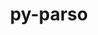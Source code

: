 ---
title: "py-parso"
layout: cache
categories: [package, develop]
meta: {"compilers": ["gcc@10.2.1", "gcc@11.4.0", "gcc@7.5.0", "gcc@9.4.0", "none"], "num_specs": 76, "num_specs_by_stack": {"data-vis-sdk": 10, "developer-tools": 4, "developer-tools-aarch64-linux-gnu": 11, "developer-tools-darwin": 9, "developer-tools-manylinux2014": 1, "developer-tools-x86_64_v3-linux-gnu": 11, "e4s": 10, "e4s-neoverse-v2": 10, "e4s-neoverse_v1": 2, "e4s-oneapi": 6, "e4s-power": 2, "root": 76}, "oss": ["centos7", "rhel8", "sequoia", "ubuntu18.04", "ubuntu20.04", "ubuntu22.04"], "platforms": ["darwin", "linux"], "stacks": ["data-vis-sdk", "developer-tools", "developer-tools-aarch64-linux-gnu", "developer-tools-darwin", "developer-tools-manylinux2014", "developer-tools-x86_64_v3-linux-gnu", "e4s", "e4s-neoverse-v2", "e4s-neoverse_v1", "e4s-oneapi", "e4s-power", "root"], "targets": ["aarch64", "neoverse_v1", "neoverse_v2", "ppc64le", "x86_64_v3"], "versions": ["0.8.3", "0.8.4"]}
spec_details: [{"compiler": "none", "hash": "27nblu6m42cy77amtyrpudhaiehjkvm2", "os": "ubuntu20.04", "platform": "linux", "size": "-", "stacks": ["data-vis-sdk", "root"], "target": "x86_64_v3", "variants": ["build_system=python_pip"], "versions": ["0.8.4"]}, {"compiler": "none", "hash": "2bfydmbviixyvellqqkt3zr7w3fuuunm", "os": "ubuntu22.04", "platform": "linux", "size": "-", "stacks": ["e4s", "root"], "target": "x86_64_v3", "variants": ["build_system=python_pip"], "versions": ["0.8.4"]}, {"compiler": "none", "hash": "2vza3ga3f5b2xfaxnrv4cbhilyk3bizu", "os": "ubuntu20.04", "platform": "linux", "size": "-", "stacks": ["data-vis-sdk", "root"], "target": "x86_64_v3", "variants": ["build_system=python_pip"], "versions": ["0.8.4"]}, {"compiler": "none", "hash": "36uwkqmc7lgapgibafkvrtfktziwbu37", "os": "sequoia", "platform": "darwin", "size": "-", "stacks": ["developer-tools-darwin", "root"], "target": "aarch64", "variants": ["build_system=python_pip"], "versions": ["0.8.4"]}, {"compiler": "none", "hash": "4zryvpduaeritvtc6bhcunptuwyvm3co", "os": "ubuntu22.04", "platform": "linux", "size": "-", "stacks": ["e4s-neoverse-v2", "root"], "target": "neoverse_v2", "variants": ["build_system=python_pip"], "versions": ["0.8.4"]}, {"compiler": "none", "hash": "5i6ppnqzx25bijkytwtzilxkkqnoqsoz", "os": "ubuntu22.04", "platform": "linux", "size": "-", "stacks": ["e4s-neoverse-v2", "root"], "target": "neoverse_v2", "variants": ["build_system=python_pip"], "versions": ["0.8.4"]}, {"compiler": "gcc@9.4.0", "hash": "5o2zvdai4rjuxbodjxnegf4yi3wu7qy3", "os": "ubuntu20.04", "platform": "linux", "size": "-", "stacks": ["e4s-power", "root"], "target": "ppc64le", "variants": ["build_system=python_pip"], "versions": ["0.8.4"]}, {"compiler": "none", "hash": "62qdd5dfyc6jswhybxy4c43kytzt4vfp", "os": "ubuntu22.04", "platform": "linux", "size": "-", "stacks": ["e4s", "root"], "target": "x86_64_v3", "variants": ["build_system=python_pip"], "versions": ["0.8.4"]}, {"compiler": "none", "hash": "63cjss2mh6lntwve3h6grd3ufmw2dlly", "os": "ubuntu22.04", "platform": "linux", "size": "-", "stacks": ["e4s-oneapi", "root"], "target": "x86_64_v3", "variants": ["build_system=python_pip"], "versions": ["0.8.4"]}, {"compiler": "none", "hash": "6xnrufr526td4d5vcpax3blbcfs5tbx7", "os": "ubuntu20.04", "platform": "linux", "size": "-", "stacks": ["data-vis-sdk", "root"], "target": "x86_64_v3", "variants": ["build_system=python_pip"], "versions": ["0.8.4"]}, {"compiler": "none", "hash": "6zlk2km4tw7twgrrpciyerjw7ovgi6p6", "os": "sequoia", "platform": "darwin", "size": "-", "stacks": ["developer-tools-darwin", "root"], "target": "aarch64", "variants": ["build_system=python_pip"], "versions": ["0.8.4"]}, {"compiler": "gcc@7.5.0", "hash": "7fo3asa5kldd5d2t7jj2h6mkr33oc42a", "os": "ubuntu18.04", "platform": "linux", "size": "-", "stacks": ["developer-tools", "root"], "target": "x86_64_v3", "variants": ["build_system=python_pip"], "versions": ["0.8.3"]}, {"compiler": "none", "hash": "7lirqxwjfvb7enwipodcndz74cexxu4q", "os": "rhel8", "platform": "linux", "size": "-", "stacks": ["developer-tools-aarch64-linux-gnu", "root"], "target": "aarch64", "variants": ["build_system=python_pip"], "versions": ["0.8.4"]}, {"compiler": "none", "hash": "algtqjbemxu6iubtsskuuh5sfqsyxjhr", "os": "rhel8", "platform": "linux", "size": "-", "stacks": ["developer-tools-aarch64-linux-gnu", "root"], "target": "aarch64", "variants": ["build_system=python_pip"], "versions": ["0.8.4"]}, {"compiler": "none", "hash": "amcmlzpwolmeg6jny63zs7mglgvmurbp", "os": "ubuntu22.04", "platform": "linux", "size": "-", "stacks": ["e4s-oneapi", "root"], "target": "x86_64_v3", "variants": ["build_system=python_pip"], "versions": ["0.8.4"]}, {"compiler": "gcc@7.5.0", "hash": "asnjjbpqdzomib5gummlavsfau33nj7f", "os": "ubuntu18.04", "platform": "linux", "size": "-", "stacks": ["developer-tools", "root"], "target": "x86_64_v3", "variants": ["build_system=python_pip"], "versions": ["0.8.3"]}, {"compiler": "none", "hash": "ayxzffzkppdstcyspjszlshmqfziwpww", "os": "ubuntu20.04", "platform": "linux", "size": "-", "stacks": ["data-vis-sdk", "root"], "target": "x86_64_v3", "variants": ["build_system=python_pip"], "versions": ["0.8.4"]}, {"compiler": "none", "hash": "blfsrnv4dbpllvbep33ra7nqbx7fgouw", "os": "ubuntu22.04", "platform": "linux", "size": "-", "stacks": ["e4s", "root"], "target": "x86_64_v3", "variants": ["build_system=python_pip"], "versions": ["0.8.4"]}, {"compiler": "none", "hash": "bow4nqgwyawurtjoh7qtfaqdk7pjny4c", "os": "ubuntu22.04", "platform": "linux", "size": "-", "stacks": ["e4s-neoverse-v2", "root"], "target": "neoverse_v2", "variants": ["build_system=python_pip"], "versions": ["0.8.4"]}, {"compiler": "none", "hash": "btvy3igfa2ar7tyhvy6in4mw6kkl6tpz", "os": "centos7", "platform": "linux", "size": "-", "stacks": ["developer-tools-x86_64_v3-linux-gnu", "root"], "target": "x86_64_v3", "variants": ["build_system=python_pip"], "versions": ["0.8.4"]}, {"compiler": "none", "hash": "cje7jggiwiqhzvhhvobl3wvsjj3dix3z", "os": "ubuntu22.04", "platform": "linux", "size": "-", "stacks": ["e4s-neoverse-v2", "root"], "target": "neoverse_v2", "variants": ["build_system=python_pip"], "versions": ["0.8.4"]}, {"compiler": "none", "hash": "fpxegr3dmot2bn6zw2yorlsdk2ze6npa", "os": "centos7", "platform": "linux", "size": "-", "stacks": ["developer-tools-x86_64_v3-linux-gnu", "root"], "target": "x86_64_v3", "variants": ["build_system=python_pip"], "versions": ["0.8.4"]}, {"compiler": "none", "hash": "gfftxv5nsxskpwusz6oy3rojajlugpxs", "os": "ubuntu20.04", "platform": "linux", "size": "-", "stacks": ["data-vis-sdk", "root"], "target": "x86_64_v3", "variants": ["build_system=python_pip"], "versions": ["0.8.4"]}, {"compiler": "none", "hash": "hmsxssjqk4igfc26eqg55ekvpnflzbcm", "os": "ubuntu20.04", "platform": "linux", "size": "-", "stacks": ["data-vis-sdk", "root"], "target": "x86_64_v3", "variants": ["build_system=python_pip"], "versions": ["0.8.4"]}, {"compiler": "none", "hash": "hq7zmfoml7b4oko6rnefvcamla3f5rma", "os": "centos7", "platform": "linux", "size": "-", "stacks": ["developer-tools-x86_64_v3-linux-gnu", "root"], "target": "x86_64_v3", "variants": ["build_system=python_pip"], "versions": ["0.8.4"]}, {"compiler": "none", "hash": "i4g6ieofuto7gijwolx2vuxod5ubzflp", "os": "rhel8", "platform": "linux", "size": "-", "stacks": ["developer-tools-aarch64-linux-gnu", "root"], "target": "aarch64", "variants": ["build_system=python_pip"], "versions": ["0.8.4"]}, {"compiler": "none", "hash": "i6t6ooopjh3z7crhx765g6p33ulzcofl", "os": "ubuntu22.04", "platform": "linux", "size": "-", "stacks": ["e4s", "root"], "target": "x86_64_v3", "variants": ["build_system=python_pip"], "versions": ["0.8.4"]}, {"compiler": "none", "hash": "il26uki6floysjtxcerb33akgwtvouae", "os": "ubuntu20.04", "platform": "linux", "size": "-", "stacks": ["data-vis-sdk", "root"], "target": "x86_64_v3", "variants": ["build_system=python_pip"], "versions": ["0.8.4"]}, {"compiler": "none", "hash": "it3fne6akulne4dmvhgop7qg624wgg2a", "os": "centos7", "platform": "linux", "size": "-", "stacks": ["developer-tools-x86_64_v3-linux-gnu", "root"], "target": "x86_64_v3", "variants": ["build_system=python_pip"], "versions": ["0.8.4"]}, {"compiler": "none", "hash": "iufzf3qx2gk4dgozw6quimsw3f7kjuyj", "os": "rhel8", "platform": "linux", "size": "-", "stacks": ["developer-tools-aarch64-linux-gnu", "root"], "target": "aarch64", "variants": ["build_system=python_pip"], "versions": ["0.8.4"]}, {"compiler": "none", "hash": "j23cyjxkl4t3dszmy3cbshdpukc76jwd", "os": "ubuntu22.04", "platform": "linux", "size": "-", "stacks": ["e4s", "root"], "target": "x86_64_v3", "variants": ["build_system=python_pip"], "versions": ["0.8.4"]}, {"compiler": "none", "hash": "jo4vmepprj2hqdsuf4nx6emafpdhdfy6", "os": "rhel8", "platform": "linux", "size": "-", "stacks": ["developer-tools-aarch64-linux-gnu", "root"], "target": "aarch64", "variants": ["build_system=python_pip"], "versions": ["0.8.4"]}, {"compiler": "gcc@11.4.0", "hash": "kbdqtzemayflztdfbrx3xtnanlvtvlmw", "os": "ubuntu22.04", "platform": "linux", "size": "-", "stacks": ["e4s-neoverse_v1", "root"], "target": "neoverse_v1", "variants": ["build_system=python_pip"], "versions": ["0.8.4"]}, {"compiler": "none", "hash": "l2xxfhjcjwj4mbzmoephjexyko766mww", "os": "ubuntu22.04", "platform": "linux", "size": "-", "stacks": ["e4s-neoverse-v2", "root"], "target": "neoverse_v2", "variants": ["build_system=python_pip"], "versions": ["0.8.4"]}, {"compiler": "none", "hash": "ldjmotxkvol7xq55xdii463xhwmynkgf", "os": "rhel8", "platform": "linux", "size": "-", "stacks": ["developer-tools-aarch64-linux-gnu", "root"], "target": "aarch64", "variants": ["build_system=python_pip"], "versions": ["0.8.4"]}, {"compiler": "none", "hash": "legxvlxtmvovbbhyuvdqaydtvpwoddmk", "os": "centos7", "platform": "linux", "size": "-", "stacks": ["developer-tools-x86_64_v3-linux-gnu", "root"], "target": "x86_64_v3", "variants": ["build_system=python_pip"], "versions": ["0.8.4"]}, {"compiler": "none", "hash": "loxz6dmelctw2m4g2cqhy4rg66aha3ra", "os": "ubuntu22.04", "platform": "linux", "size": "-", "stacks": ["e4s", "root"], "target": "x86_64_v3", "variants": ["build_system=python_pip"], "versions": ["0.8.4"]}, {"compiler": "none", "hash": "lt67tx6ua5baxpm7iedr64fh46t7hvee", "os": "sequoia", "platform": "darwin", "size": "-", "stacks": ["developer-tools-darwin", "root"], "target": "aarch64", "variants": ["build_system=python_pip"], "versions": ["0.8.4"]}, {"compiler": "gcc@7.5.0", "hash": "mdej32aystctxzqpqddjtlzls4rf5qm5", "os": "ubuntu18.04", "platform": "linux", "size": "-", "stacks": ["developer-tools", "root"], "target": "x86_64_v3", "variants": ["build_system=python_pip"], "versions": ["0.8.3"]}, {"compiler": "none", "hash": "mnmspibvl6aofy4n4qhvixowljoaae4n", "os": "ubuntu22.04", "platform": "linux", "size": "-", "stacks": ["e4s-oneapi", "root"], "target": "x86_64_v3", "variants": ["build_system=python_pip"], "versions": ["0.8.4"]}, {"compiler": "gcc@7.5.0", "hash": "mvfnz4rnaflqgbx47ccod7si3yqbdiyr", "os": "ubuntu18.04", "platform": "linux", "size": "-", "stacks": ["developer-tools", "root"], "target": "x86_64_v3", "variants": ["build_system=python_pip"], "versions": ["0.8.3"]}, {"compiler": "none", "hash": "n7mrqmm3rwguppiumby3qywca2eqp6ym", "os": "sequoia", "platform": "darwin", "size": "-", "stacks": ["developer-tools-darwin", "root"], "target": "aarch64", "variants": ["build_system=python_pip"], "versions": ["0.8.4"]}, {"compiler": "gcc@9.4.0", "hash": "na7kkzfczrqgdwbaz26xdyey7cb2l2ey", "os": "ubuntu20.04", "platform": "linux", "size": "-", "stacks": ["e4s-power", "root"], "target": "ppc64le", "variants": ["build_system=python_pip"], "versions": ["0.8.4"]}, {"compiler": "none", "hash": "nfnnpwznhbwdiim4s3zd4hrrtnohojyx", "os": "ubuntu22.04", "platform": "linux", "size": "-", "stacks": ["e4s-neoverse-v2", "root"], "target": "neoverse_v2", "variants": ["build_system=python_pip"], "versions": ["0.8.4"]}, {"compiler": "none", "hash": "np4cahawkp6qscs3iwvfoqq4hc6exbdr", "os": "centos7", "platform": "linux", "size": "-", "stacks": ["developer-tools-x86_64_v3-linux-gnu", "root"], "target": "x86_64_v3", "variants": ["build_system=python_pip"], "versions": ["0.8.4"]}, {"compiler": "none", "hash": "nyh22qf4znti4ptbovsgym3ptpbmrwu5", "os": "rhel8", "platform": "linux", "size": "-", "stacks": ["developer-tools-aarch64-linux-gnu", "root"], "target": "aarch64", "variants": ["build_system=python_pip"], "versions": ["0.8.4"]}, {"compiler": "none", "hash": "obus3xqzuk2lpjq43m6kydjutkwx6ha6", "os": "sequoia", "platform": "darwin", "size": "-", "stacks": ["developer-tools-darwin", "root"], "target": "aarch64", "variants": ["build_system=python_pip"], "versions": ["0.8.4"]}, {"compiler": "none", "hash": "osytxetj3ajoegzektpozqfmhh4msfag", "os": "centos7", "platform": "linux", "size": "-", "stacks": ["developer-tools-x86_64_v3-linux-gnu", "root"], "target": "x86_64_v3", "variants": ["build_system=python_pip"], "versions": ["0.8.4"]}, {"compiler": "none", "hash": "p6nxexqzbpelsr5vppdeiexq6l3d2fiw", "os": "ubuntu22.04", "platform": "linux", "size": "-", "stacks": ["e4s", "root"], "target": "x86_64_v3", "variants": ["build_system=python_pip"], "versions": ["0.8.4"]}, {"compiler": "none", "hash": "pdtt2kponq7xhrpqnbbnvnqi5fg5mvh5", "os": "centos7", "platform": "linux", "size": "-", "stacks": ["developer-tools-x86_64_v3-linux-gnu", "root"], "target": "x86_64_v3", "variants": ["build_system=python_pip"], "versions": ["0.8.4"]}, {"compiler": "none", "hash": "q4rx6ip2ki5kfzh5pn3ftjqrbrelc72b", "os": "ubuntu22.04", "platform": "linux", "size": "-", "stacks": ["e4s", "root"], "target": "x86_64_v3", "variants": ["build_system=python_pip"], "versions": ["0.8.4"]}, {"compiler": "none", "hash": "rn3n3fhl4qo5qgchsdyp6h62kbythksc", "os": "sequoia", "platform": "darwin", "size": "-", "stacks": ["developer-tools-darwin", "root"], "target": "aarch64", "variants": ["build_system=python_pip"], "versions": ["0.8.4"]}, {"compiler": "none", "hash": "s2km47xnunuzqnju6jlpkkwb4ithli54", "os": "rhel8", "platform": "linux", "size": "-", "stacks": ["developer-tools-aarch64-linux-gnu", "root"], "target": "aarch64", "variants": ["build_system=python_pip"], "versions": ["0.8.4"]}, {"compiler": "none", "hash": "smw4rzxpkndyjl4tvp6s7ibxzpt7nyz6", "os": "ubuntu20.04", "platform": "linux", "size": "-", "stacks": ["data-vis-sdk", "root"], "target": "x86_64_v3", "variants": ["build_system=python_pip"], "versions": ["0.8.4"]}, {"compiler": "none", "hash": "spkw7hrpusqp5kju54dfmvb26zukcc2e", "os": "centos7", "platform": "linux", "size": "-", "stacks": ["developer-tools-x86_64_v3-linux-gnu", "root"], "target": "x86_64_v3", "variants": ["build_system=python_pip"], "versions": ["0.8.4"]}, {"compiler": "none", "hash": "sxqnda27twj5cosa42khmzyk7d4enulc", "os": "ubuntu22.04", "platform": "linux", "size": "-", "stacks": ["e4s", "root"], "target": "x86_64_v3", "variants": ["build_system=python_pip"], "versions": ["0.8.4"]}, {"compiler": "none", "hash": "upddltsc4di5hjb46tkrg2nynghgzn4l", "os": "rhel8", "platform": "linux", "size": "-", "stacks": ["developer-tools-aarch64-linux-gnu", "root"], "target": "aarch64", "variants": ["build_system=python_pip"], "versions": ["0.8.4"]}, {"compiler": "gcc@11.4.0", "hash": "vjed3en22q5eyhcfusyvhvpv2tkqfutr", "os": "ubuntu22.04", "platform": "linux", "size": "-", "stacks": ["e4s-neoverse_v1", "root"], "target": "neoverse_v1", "variants": ["build_system=python_pip"], "versions": ["0.8.4"]}, {"compiler": "none", "hash": "w6cdbx6t4rtgkfyiavnd4n2cwcm5w63u", "os": "sequoia", "platform": "darwin", "size": "-", "stacks": ["developer-tools-darwin", "root"], "target": "aarch64", "variants": ["build_system=python_pip"], "versions": ["0.8.4"]}, {"compiler": "none", "hash": "w6uss2mn3wekfmged7we2la3ezdpsjeg", "os": "ubuntu22.04", "platform": "linux", "size": "-", "stacks": ["e4s-oneapi", "root"], "target": "x86_64_v3", "variants": ["build_system=python_pip"], "versions": ["0.8.4"]}, {"compiler": "none", "hash": "wq2km44abkjbodlvntxtftsvepbfnsgt", "os": "ubuntu20.04", "platform": "linux", "size": "-", "stacks": ["data-vis-sdk", "root"], "target": "x86_64_v3", "variants": ["build_system=python_pip"], "versions": ["0.8.4"]}, {"compiler": "none", "hash": "wwxdyauqo3mfksmuuoheolhz24jnsqky", "os": "ubuntu22.04", "platform": "linux", "size": "-", "stacks": ["e4s-oneapi", "root"], "target": "x86_64_v3", "variants": ["build_system=python_pip"], "versions": ["0.8.4"]}, {"compiler": "none", "hash": "x4cew5smk3kffrwmphpus36atzb5oys7", "os": "ubuntu22.04", "platform": "linux", "size": "-", "stacks": ["e4s-oneapi", "root"], "target": "x86_64_v3", "variants": ["build_system=python_pip"], "versions": ["0.8.4"]}, {"compiler": "none", "hash": "xiuru6xh76nzzgkvzh32fkbehrjl5gl4", "os": "sequoia", "platform": "darwin", "size": "-", "stacks": ["developer-tools-darwin", "root"], "target": "aarch64", "variants": ["build_system=python_pip"], "versions": ["0.8.4"]}, {"compiler": "none", "hash": "xmne53k2j72k4akuuord2r2pfrjpjn4m", "os": "ubuntu20.04", "platform": "linux", "size": "-", "stacks": ["data-vis-sdk", "root"], "target": "x86_64_v3", "variants": ["build_system=python_pip"], "versions": ["0.8.4"]}, {"compiler": "none", "hash": "xw5szw42ettxjgvfskc4t4y2lcjk7bpf", "os": "ubuntu22.04", "platform": "linux", "size": "-", "stacks": ["e4s-neoverse-v2", "root"], "target": "neoverse_v2", "variants": ["build_system=python_pip"], "versions": ["0.8.4"]}, {"compiler": "gcc@10.2.1", "hash": "xyz53vsaao6r2pn7566wq43jhn2g72uc", "os": "centos7", "platform": "linux", "size": "-", "stacks": ["developer-tools-manylinux2014", "root"], "target": "x86_64_v3", "variants": ["build_system=python_pip"], "versions": ["0.8.4"]}, {"compiler": "none", "hash": "y7czqh2u7drpebm5muetzbc5t7ei2bpc", "os": "ubuntu22.04", "platform": "linux", "size": "-", "stacks": ["e4s-neoverse-v2", "root"], "target": "neoverse_v2", "variants": ["build_system=python_pip"], "versions": ["0.8.4"]}, {"compiler": "none", "hash": "y7we2ocswkktleimh5uqhb36relz7k3j", "os": "ubuntu22.04", "platform": "linux", "size": "-", "stacks": ["e4s-neoverse-v2", "root"], "target": "neoverse_v2", "variants": ["build_system=python_pip"], "versions": ["0.8.4"]}, {"compiler": "none", "hash": "yce4q3sbtt2qgkhfqkgmpxrwt6orsi5p", "os": "centos7", "platform": "linux", "size": "-", "stacks": ["developer-tools-x86_64_v3-linux-gnu", "root"], "target": "x86_64_v3", "variants": ["build_system=python_pip"], "versions": ["0.8.4"]}, {"compiler": "none", "hash": "z5jkosakhsoek6hbopjpa45wde5sopee", "os": "centos7", "platform": "linux", "size": "-", "stacks": ["developer-tools-x86_64_v3-linux-gnu", "root"], "target": "x86_64_v3", "variants": ["build_system=python_pip"], "versions": ["0.8.4"]}, {"compiler": "none", "hash": "zasm3gv7ie5hwv677kulcycw2a6ci6l4", "os": "ubuntu22.04", "platform": "linux", "size": "-", "stacks": ["e4s-neoverse-v2", "root"], "target": "neoverse_v2", "variants": ["build_system=python_pip"], "versions": ["0.8.4"]}, {"compiler": "none", "hash": "zdbbmm36l6g5t74c7wssmpjxzjjzjnlv", "os": "rhel8", "platform": "linux", "size": "-", "stacks": ["developer-tools-aarch64-linux-gnu", "root"], "target": "aarch64", "variants": ["build_system=python_pip"], "versions": ["0.8.4"]}, {"compiler": "none", "hash": "zg25xwpsfwydpleucowbib3yu5pgkdae", "os": "sequoia", "platform": "darwin", "size": "-", "stacks": ["developer-tools-darwin", "root"], "target": "aarch64", "variants": ["build_system=python_pip"], "versions": ["0.8.4"]}, {"compiler": "none", "hash": "ziw6lt7s3pj5l4jvclhean4qbuowkt6f", "os": "ubuntu22.04", "platform": "linux", "size": "-", "stacks": ["e4s", "root"], "target": "x86_64_v3", "variants": ["build_system=python_pip"], "versions": ["0.8.4"]}, {"compiler": "none", "hash": "zjhfbadybntwpfs7lbbddnhma6byyjpw", "os": "rhel8", "platform": "linux", "size": "-", "stacks": ["developer-tools-aarch64-linux-gnu", "root"], "target": "aarch64", "variants": ["build_system=python_pip"], "versions": ["0.8.4"]}]
---